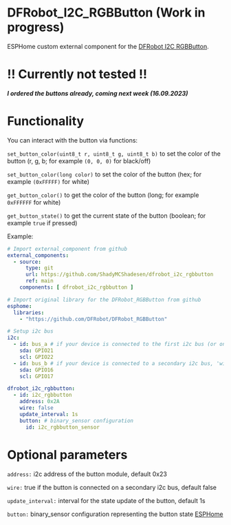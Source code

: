 # DFRobot_I2C_RGBButton (Work in progress)
ESPHome custom external component for the [DFRobot I2C RGBButton](https://wiki.dfrobot.com/SKU_DFR0991_Gravity_I2C_RGB_LED_Button_Module).

# !! Currently not tested !!

**_I ordered the buttons already, coming next week (16.09.2023)_**

# Functionality

You can interact with the button via functions:

`set_button_color(uint8_t r, uint8_t g, uint8_t b)` to set the color of the button (r, g, b; for example `(0, 0, 0)` for black/off)

`set_button_color(long color)` to set the color of the button (hex; for example `(0xFFFFF)` for white)

`get_button_color()` to get the color of the button (long; for example `0xFFFFFF` for white)

`get_button_state()` to get the current state of the button (boolean; for example `true` if pressed)

Example:
```yaml
# Import external_component from github
external_components:
  - source:
      type: git
      url: https://github.com/ShadyMCShadesen/dfrobot_i2c_rgbbutton
      ref: main
    components: [ dfrobot_i2c_rgbbutton ]

# Import original library for the DFRobot_RGBButton from github
esphome:
  libraries:
    - "https://github.com/DFRobot/DFRobot_RGBButton"

# Setup i2c bus
i2c:    
  - id: bus_a # if your device is connected to the first i2c bus (or only one bus exists), 'wire' needs to be false
    sda: GPIO21
    scl: GPIO22
  - id: bus_b # if your device is connected to a secondary i2c bus, 'wire' needs to be true
    sda: GPIO16
    scl: GPIO17

dfrobot_i2c_rgbbutton:
  - id: i2c_rgbbutton
    address: 0x2A
    wire: false
    update_interval: 1s
    button: # binary_sensor configuration
      id: i2c_rgbbutton_sensor
```

# Optional parameters

`address:` i2c address of the button module, default 0x23

`wire:` true if the button is connected on a secondary i2c bus, default false

`update_interval:` interval for the state update of the button, default 1s

`button:` binary_sensor configuration representing the button state [ESPHome](https://esphome.io/components/binary_sensor/index.html)
